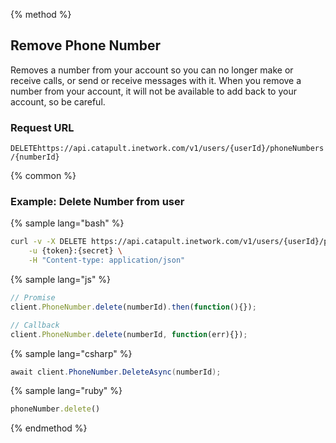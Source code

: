 {% method %}

## Remove Phone Number
Removes a number from your account so you can no longer make or receive calls, or send or receive messages with it. When you remove a number from your account, it will not be available to add back to your account, so be careful.

### Request URL

<code class="delete">DELETE</code>`https://api.catapult.inetwork.com/v1/users/{userId}/phoneNumbers/{numberId}`

{% common %}

### Example: Delete Number from user

{% sample lang="bash" %}

```bash
curl -v -X DELETE https://api.catapult.inetwork.com/v1/users/{userId}/phoneNumbers/{numberId} \
	-u {token}:{secret} \
	-H "Content-type: application/json"
```

{% sample lang="js" %}

```js
// Promise
client.PhoneNumber.delete(numberId).then(function(){});

// Callback
client.PhoneNumber.delete(numberId, function(err){});
```

{% sample lang="csharp" %}

```csharp
await client.PhoneNumber.DeleteAsync(numberId);
```

{% sample lang="ruby" %}

```ruby
phoneNumber.delete()
```
{% endmethod %}
